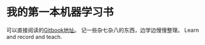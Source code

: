 # 我的第一本机器学习书

可以直接阅读的[Gitbook地址](https://rowl1ng.gitbooks.io/machine-learning/content/)。
记一些杂七杂八的东西，边学边慢慢整理。
Learn and record and teach.


